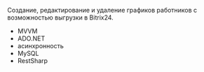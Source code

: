Создание, редактирование и удаление графиков работников с возможностью выгрузки в Bitrix24.

- MVVM
- ADO.NET
- асинхронность
- MySQL
- RestSharp
